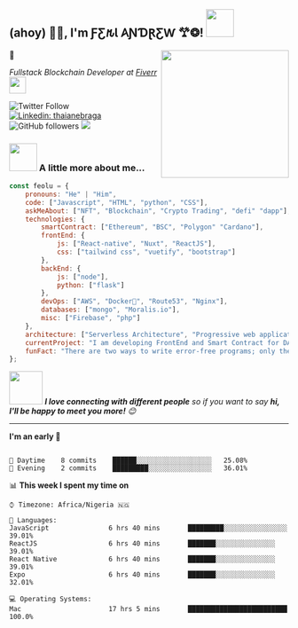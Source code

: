 <h2>(ahoy) 🙏🏻, I'm ƑƸ𐒄Ɩ 𐤠ƝƊⱤƸⱲ 𐂷❂! <img src="https://media.giphy.com/media/12oufCB0MyZ1Go/giphy.gif" width="50"></h2>
<img align='right' src="https://media.giphy.com/media/M9gbBd9nbDrOTu1Mqx/giphy.gif" width="230">🚀
<p><em>Fullstack Blockchain Developer at <a href="http://www.fiverr.com/chainexplicate/">Fiverr</a><img src="https://media.giphy.com/media/WUlplcMpOCEmTGBtBW/giphy.gif" width="30"> 
</em></p>

![Twitter Follow](https://img.shields.io/twitter/follow/JamesAlbrighto4?label=Follow)
[![Linkedin: thaianebraga](https://img.shields.io/badge/-feolu-blue?style=flat-square&logo=Linkedin&logoColor=white&link=https://www.linkedin.com/in/akintunde-feolu-975831221/)](https://www.linkedin.com/in/akintunde-feolu-975831221/)
![GitHub followers](https://img.shields.io/github/followers/divi-code?label=Follow&style=social)
![](https://visitor-badge.glitch.me)

### <img src="https://media.giphy.com/media/VgCDAzcKvsR6OM0uWg/giphy.gif" width="50"> A little more about me...  

```javascript
const feolu = {
    pronouns: "He" | "Him",
    code: ["Javascript", "HTML", "python", "CSS"],
    askMeAbout: ["NFT", "Blockchain", "Crypto Trading", "defi" "dapp"],
    technologies: {
        smartContract: ["Ethereum", "BSC", "Polygon" "Cardano"],
        frontEnd: {
            js: ["React-native", "Nuxt", "ReactJS"],
            css: ["tailwind css", "vuetify", "bootstrap"]
        },
        backEnd: {
            js: ["node"],
            python: ["flask"]
        },
        devOps: ["AWS", "Docker🐳", "Route53", "Nginx"],
        databases: ["mongo", "Moralis.io"],
        misc: ["Firebase", "php"]
    },
    architecture: ["Serverless Architecture", "Progressive web applications", "Single page applications"],
    currentProject: "I am developing FrontEnd and Smart Contract for DApps on EVM Blockchains",
    funFact: "There are two ways to write error-free programs; only the third one works"
};
```

<img src="https://media.giphy.com/media/LnQjpWaON8nhr21vNW/giphy.gif" width="60"> <em><b>I love connecting with different people</b> so if you want to say <b>hi, I'll be happy to meet you more!</b> 😊</em>

---
<!--START_SECTION:waka-->
**I'm an early 🐤** 

```text
 
🌆 Daytime    8 commits    ██████░░░░░░░░░░░░░░░░░░░   25.08% 
🌃 Evening    2 commits    █████████░░░░░░░░░░░░░░░░   36.01% 

```


📊 **This week I spent my time on** 

```text
⌚︎ Timezone: Africa/Nigeria 🇳🇬

💬 Languages: 
JavaScript               6 hrs 40 mins       █████████░░░░░░░░░░░░░░░░   39.01% 
ReactJS                  6 hrs 40 mins       ███████░░░░░░░░░░░░░░░   39.01%
React Native             6 hrs 40 mins       ███████░░░░░░░░░░░░░░░   39.01%
Expo                     6 hrs 40 mins       ███████░░░░░░░░░░░░░░░   32.01%

💻 Operating Systems: 
Mac                      17 hrs 5 mins       █████████████████████████   100.0%

```
<!--END_SECTION:waka-->
